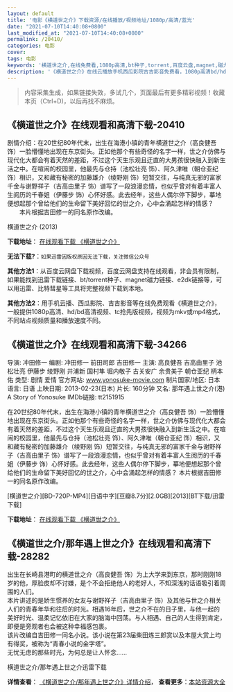```yaml
---
layout: default
title: '电影《横道世之介》下载资源/在线播放/视频地址/1080p/高清/蓝光'
date: "2021-07-10T14:40:08+0800"
last_modified_at: "2021-07-10T14:40:08+0800"
permalink: /20410/
categories: 电影
cover:
tags: 电影
keywords: '横道世之介,在线免费看,1080p高清,bt种子,torrent,百度云盘,magnet,磁力链,迅雷下载资源'
description: '《横道世之介》在线云播放手机西瓜影院吉吉影音免费看，1080p高清bd/hd未删减完整版和tc抢先枪版，mkv/mp4格式，附带bt/torrent种子、magnet/磁力链、百度云盘、网盘资源迅雷下载链接'
---
```


>内容采集生成，如果链接失效，多试几个，页面最后有更多精彩视频！收藏本页（Ctrl+D)，以后再找不麻烦。


## 《横道世之介》在线观看和高清下载-20410

剧情介绍：在20世纪80年代末，出生在海港小镇的青年横道世之介（高良健吾 饰）一脸懵懂地出现在东京街头。正如他那个有些奇怪的名字一样，世之介仿佛与现代化大都会有着天然的差距，不过这个天生乐观且迂直的大男孩很快融入到新生活之中。在喧闹的校园里，他最先与仓持（池松壮亮 饰）、阿久津唯（朝仓亚纪 饰）相识，又和藏有秘密的加藤雄介（绫野刚 饰）短暂交往，与纯真无邪的富家千金与谢野祥子（吉高由里子 饰）谱写了一段浪漫恋情，也似乎曾对有着丰富人生阅历的千春姐（伊藤步 饰）心怀好感。此去经年，这些人偶尔停下脚步，摹地便想起那个曾给他们的生命留下美好回忆的世之介，心中会涌起怎样的情感？  　　本片根据吉田修一的同名原作改编。


横道世之介 (2013)

**下载地址**： [在线观看下载 《横道世之介》](https://www.btbtdy.me/btdy/dy1888.html) 


**无法下载?**：`如果迅雷因版权原因无法下载，关注微信公众号 `

**其他方法1**：从百度云网盘下载视频，百度云网盘支持在线观看，非会员有限制，如果能找到迅雷下载链接、bt/torrent种子、magnet磁力链接、e2dk链接等，可以用迅雷、比特彗星等工具将完整视频下载到本地。

**其他方法2**：用手机云播、西瓜影院、吉吉影音等在线免费观看《横道世之介》，一般提供1080p高清、hd/bd高清视频、tc抢先版视频，视频为mkv或mp4格式，不同站点视频质量和播放速度不同。


## 《横道世之介》在线观看和高清下载-34266

导演: 冲田修一 编剧: 冲田修一 前田司郎 吉田修一 主演: 高良健吾 吉高由里子 池松壮亮 伊藤步 绫野刚 井浦新 国村隼 堀内敬子 古关安广 余贵美子 朝仓亚纪 柄本佑 类型: 剧情 爱情 官方网站: www.yonosuke-movie.com 制片国家/地区: 日本 语言: 日语 上映日期: 2013-02-23(日本) 片长: 160分钟 又名: 那年遇上世之介(港) A Story of Yonosuke IMDb链接: tt2151915

在20世纪80年代末，出生在海港小镇的青年横道世之介（高良健吾 饰）一脸懵懂地出现在东京街头。正如他那个有些奇怪的名字一样，世之介仿佛与现代化大都会有着天然的差距，不过这个天生乐观且迂直的大男孩很快融入到新生活之中。在喧闹的校园里，他最先与仓持（池松壮亮 饰）、阿久津唯（朝仓亚纪 饰）相识，又和藏有秘密的加藤雄介（绫野刚 饰）短暂交往，与纯真无邪的富家千金与谢野祥子（吉高由里子 饰）谱写了一段浪漫恋情，也似乎曾对有着丰富人生阅历的千春姐（伊藤步 饰）心怀好感。此去经年，这些人偶尔停下脚步，摹地便想起那个曾给他们的生命留下美好回忆的世之介，心中会涌起怎样的情感？ 本片根据吉田修一的同名原作改编。


[横道世之介][BD-720P-MP4][日语中字][豆瓣8.7分][2.0GB][2013][BT下载/迅雷下载]

**下载地址**： [在线观看下载 《横道世之介》](https://www.btdx8.com/torrent/a_story_of_yonosuke_2013.html) 


## 《横道世之介/那年遇上世之介》在线观看和高清下载-28282

出生在长崎县港町的横道世之介（高良健吾 饰）为上大学来到东京，那时刚刚18岁的他，厚脸皮却不讨嫌，是个不会拒绝他人的老好人，不知深浅的话语吸引着周围的人们。<br />本片讲述的是娇生惯养的女友与谢野祥子（吉高由里子 饰）及其他与世之介相关人们的青春年华和往后的时光。相遇16年后，世之介不在的日子里，与他一起的美好时光、温柔记忆依旧在大家的脑海中回荡。与人相遇、自己的人生得到肯定，即便是旁观者也会被这种幸福感包裹。<br />该片改编自吉田修一同名小说。该小说在第23届柴田炼三郎赏以及本屋大赏上均有得奖，被称为“青春小说的金字塔”。<br />无忧无虑的那些时光，为何总是让人怀念&hellip;…


横道世之介/那年遇上世之介迅雷下载

**详情查看**： [《横道世之介/那年遇上世之介》详情介绍](/movie/28282/)， **查看更多**：[本站资源大全](/movie/t/all/)

